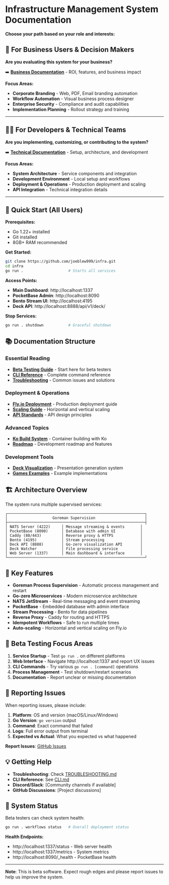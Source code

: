 # Infrastructure Management System Documentation

**Choose your path based on your role and interests:**

## 👔 For Business Users & Decision Makers

**Are you evaluating this system for your business?** 

➡️ **[Business Documentation](business/)** - ROI, features, and business impact

**Focus Areas:**
- **Corporate Branding** - Web, PDF, Email branding automation
- **Workflow Automation** - Visual business process designer  
- **Enterprise Security** - Compliance and audit capabilities
- **Implementation Planning** - Rollout strategy and training

---

## 👨‍💻 For Developers & Technical Teams

**Are you implementing, customizing, or contributing to the system?**

➡️ **[Technical Documentation](technical/)** - Setup, architecture, and development

**Focus Areas:**
- **System Architecture** - Service components and integration
- **Development Environment** - Local setup and workflows
- **Deployment & Operations** - Production deployment and scaling
- **API Integration** - Technical integration details

---

## 🚀 Quick Start (All Users)

**Prerequisites:**
- Go 1.22+ installed
- Git installed  
- 8GB+ RAM recommended

**Get Started:**
```bash
git clone https://github.com/joeblew999/infra.git
cd infra
go run .                    # Starts all services
```

**Access Points:**
- **Main Dashboard**: http://localhost:1337
- **PocketBase Admin**: http://localhost:8090  
- **Bento Stream UI**: http://localhost:4195
- **Deck API**: http://localhost:8888/api/v1/deck/

**Stop Services:**
```bash
go run . shutdown           # Graceful shutdown
```

## 📚 Documentation Structure

### Essential Reading
- **[Beta Testing Guide](BETA_TESTING.md)** - Start here for beta testers
- **[CLI Reference](CLI.md)** - Complete command reference
- **[Troubleshooting](TROUBLESHOOTING.md)** - Common issues and solutions

### Deployment & Operations  
- **[Fly.io Deployment](deployment.md)** - Production deployment guide
- **[Scaling Guide](SCALING.md)** - Horizontal and vertical scaling
- **[API Standards](api-standards.md)** - API design principles

### Advanced Topics
- **[Ko Build System](ko-usage.md)** - Container building with Ko
- **[Roadmap](roadmap/ROADMAP.md)** - Development roadmap and features

### Development Tools
- **[Deck Visualization](deck/)** - Presentation generation system
- **[Games Examples](games/)** - Example implementations

## 🏗️ Architecture Overview

The system runs multiple supervised services:

```
┌─────────────────────────────────────────────────────────────┐
│                    Goreman Supervision                      │
├─────────────────────────────────────────────────────────────┤
│ NATS Server (4222)     │ Message streaming & events       │
│ PocketBase (8090)      │ Database with admin UI           │ 
│ Caddy (80/443)         │ Reverse proxy & HTTPS            │
│ Bento (4195)           │ Stream processing                │
│ Deck API (8888)        │ Go-zero visualization API        │
│ Deck Watcher           │ File processing service          │
│ Web Server (1337)      │ Main dashboard & interface       │
└─────────────────────────────────────────────────────────────┘
```

## 🎯 Key Features

- **Goreman Process Supervision** - Automatic process management and restart
- **Go-zero Microservices** - Modern microservice architecture
- **NATS JetStream** - Real-time messaging and event streaming  
- **PocketBase** - Embedded database with admin interface
- **Stream Processing** - Bento for data pipelines
- **Reverse Proxy** - Caddy for routing and HTTPS
- **Idempotent Workflows** - Safe to run multiple times
- **Auto-scaling** - Horizontal and vertical scaling on Fly.io

## 🧪 Beta Testing Focus Areas

1. **Service Startup** - Test `go run .` on different platforms
2. **Web Interface** - Navigate http://localhost:1337 and report UX issues  
3. **CLI Commands** - Try various `go run . [command]` operations
4. **Process Management** - Test shutdown/restart scenarios
5. **Documentation** - Report unclear or missing documentation

## 🐛 Reporting Issues

When reporting issues, please include:

1. **Platform**: OS and version (macOS/Linux/Windows)
2. **Go Version**: `go version` output
3. **Command**: Exact command that failed
4. **Logs**: Full error output from terminal
5. **Expected vs Actual**: What you expected vs what happened

**Report Issues**: [GitHub Issues](https://github.com/joeblew999/infra/issues)

## 💡 Getting Help

- **Troubleshooting**: Check [TROUBLESHOOTING.md](TROUBLESHOOTING.md)
- **CLI Reference**: See [CLI.md](CLI.md)  
- **Discord/Slack**: [Community channels if available]
- **GitHub Discussions**: [Project discussions]

## 🚦 System Status

Beta testers can check system health:

```bash
go run . workflows status   # Overall deployment status
```

**Health Endpoints:**
- http://localhost:1337/status - Web server health
- http://localhost:1337/metrics - System metrics
- http://localhost:8090/_health - PocketBase health

---

**Note**: This is beta software. Expect rough edges and please report issues to help us improve the system.
